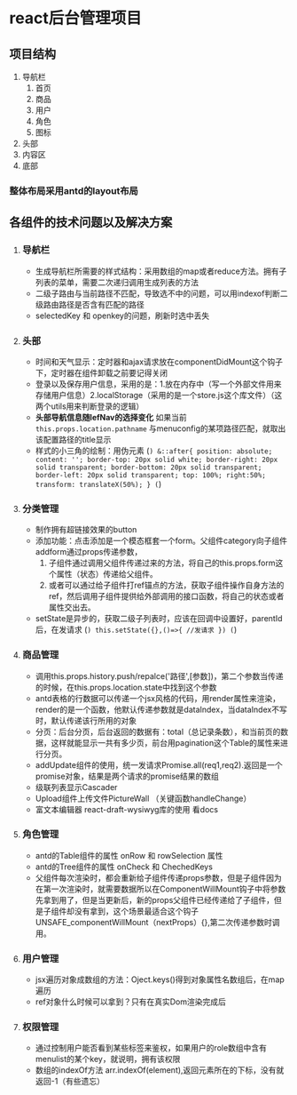 # react后台管理项目

## 项目结构
1. 导航栏
   1. 首页
   2. 商品
   3. 用户
   4. 角色
   5. 图标
2. 头部
3. 内容区
4. 底部

### 整体布局采用antd的layout布局

## 各组件的技术问题以及解决方案
1. ### 导航栏
    - 生成导航栏所需要的样式结构：采用数组的map或者reduce方法。拥有子列表的菜单，需要二次递归调用生成列表的方法
    - 二级子路由与当前路径不匹配，导致选不中的问题，可以用indexof判断二级路由路径是否含有匹配的路径
    - selectedKey 和 openkey的问题，刷新时选中丢失

2. ### 头部
    - 时间和天气显示：定时器和ajax请求放在componentDidMount这个钩子下，定时器在组件卸载之前要记得关闭
    - 登录以及保存用户信息，采用的是：1.放在内存中（写一个外部文件用来存储用户信息）2.localStorage（采用的是一个store.js这个库文件）（这两个utils用来判断登录的逻辑）
    - **头部导航信息随lefNav的选择变化**  如果当前 ` this.props.location.pathname ` 与menuconfig的某项路径匹配，就取出该配置路径的title显示
    - 样式的小三角的绘制：用伪元素 
    (```)
    &::after{
                position: absolute;
                content: '';
                border-top: 20px solid white;
                border-right: 20px solid transparent;
                border-bottom: 20px solid transparent;
                border-left: 20px solid transparent;
                top: 100%;
                right:50%;
                transform: translateX(50%);
            }
    (```)

3. ### 分类管理
    - 制作拥有超链接效果的button
    - 添加功能：点击添加是一个模态框套一个form。父组件category向子组件addform通过props传递参数，
       1. 子组件通过调用父组件传递过来的方法，将自己的this.props.form这个属性（状态）传递给父组件。
       2. 或者可以通过给子组件打ref锚点的方法，获取子组件操作自身方法的ref，然后调用子组件提供给外部调用的接口函数，将自己的状态或者属性交出去。
    - setState是异步的，获取二级子列表时，应该在回调中设置好，parentId后，在发请求
        (```)
        this.setState({},()=>{
            //发请求
        })
        (```)

4. ### 商品管理
    - 调用this.props.history.push/repalce('路径',[参数])，第二个参数当传递的时候，在this.props.location.state中找到这个参数
    - antd表格的行数据可以传递一个jsx风格的代码，用render属性来渲染，render的是一个函数，他默认传递参数就是dataIndex，当dataIndex不写时，默认传递该行所用的对象
    - 分页：后台分页，后台返回的数据有：total（总记录条数），和当前页的数据，这样就能显示一共有多少页，前台用pagination这个Table的属性来进行分页。
    - addUpdate组件的使用，统一发请求Promise.all(req1,req2).返回是一个promise对象，结果是两个请求的promise结果的数组
    - 级联列表显示Cascader
    - Upload组件上传文件PictureWall   （关键函数handleChange）
    - 富文本编辑器 react-draft-wysiwyg库的使用  看docs

5. ### 角色管理
    - antd的Table组件的属性 onRow 和 rowSelection 属性
    - antd的Tree组件的属性 onCheck 和 ChechedKeys
    - 父组件每次渲染时，都会重新给子组件传递props参数，但是子组件因为在第一次渲染时，就需要数据所以在ComponentWillMount钩子中将参数先拿到用了，但是当更新后，新的props父组件已经传递给了子组件，但是子组件却没有拿到，这个场景最适合这个钩子UNSAFE_componentWillMount（nextProps）{},第二次传递参数时调用。

6. ### 用户管理
    - jsx遍历对象成数组的方法：Oject.keys()得到对象属性名数组后，在map遍历
    - ref对象什么时候可以拿到？只有在真实Dom渲染完成后    

7. ### 权限管理
    - 通过控制用户能否看到某些标签来鉴权，如果用户的role数组中含有menulist的某个key，就说明，拥有该权限
    - 数组的indexOf方法 arr.indexOf(element),返回元素所在的下标，没有就返回-1（有些遗忘）
